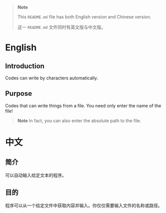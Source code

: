 > **Note**
> 
> This `README.md` file has both English version and Chinese version. 
> 
> 这一 `README.md` 文件同时有英文版与中文版。

# English
## Introduction
Codes can write by characters automatically. 

## Purpose
Codes that can write things from a file. You need only enter the name of the file! 
> **Note**
> In fact, you can also enter the absolute path to the file. 

# 中文
## 简介
可以自动输入给定文本的程序。

## 目的
程序可以从一个给定文件中获取内容并输入。你仅仅需要输入文件的名称或路径。
